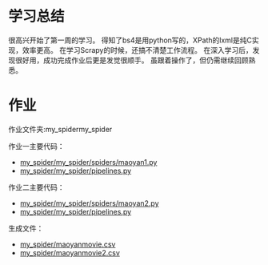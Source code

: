 # 学习总结

很高兴开始了第一周的学习。
得知了bs4是用python写的，XPath的lxml是纯C实现，效率更高。
在学习Scrapy的时候，还搞不清楚工作流程。
在深入学习后，发现很好用，成功完成作业后更是发觉很顺手。
虽跟着操作了，但仍需继续回顾熟悉。

# 作业

作业文件夹:my_spidermy_spider 

作业一主要代码：

+ [my_spider/my_spider/spiders/maoyan1.py](https://github.com/Bonnenult222RenYu/Python-002/blob/master/week01/my_spider/my_spider/spiders/maoyan1.py )
+ [my_spider/my_spider/pipelines.py](https://github.com/Bonnenult222RenYu/Python-002/blob/master/week01/my_spider/my_spider/pipelines.py)

作业二主要代码：
+ [my_spider/my_spider/spiders/maoyan2.py](https://github.com/Bonnenult222RenYu/Python-002/blob/master/week01/my_spider/my_spider/spiders/maoyan2.py)
+ [my_spider/my_spider/pipelines.py](https://github.com/Bonnenult222RenYu/Python-002/blob/master/week01/my_spider/my_spider/pipelines.py)

生成文件：
+ [my_spider/maoyanmovie.csv](https://github.com/Bonnenult222RenYu/Python-002/blob/master/week01/my_spider/maoyanmovie.csv)
+ [my_spider/maoyanmovie2.csv](https://github.com/Bonnenult222RenYu/Python-002/blob/master/week01/my_spider/maoyanmovie2.csv)
